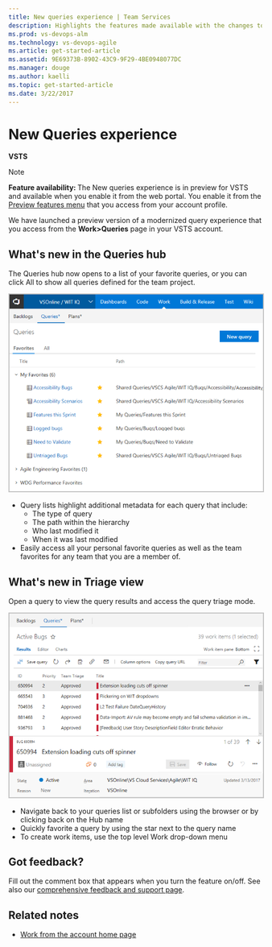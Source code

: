 ```yaml
---
title: New queries experience | Team Services  
description: Highlights the features made available with the changes to the new Queries hub layout
ms.prod: vs-devops-alm
ms.technology: vs-devops-agile 
ms.article: get-started-article 
ms.assetid: 9E69373B-8902-43C9-9F29-4BE0948077DC 
ms.manager: douge
ms.author: kaelli
ms.topic: get-started-article 
ms.date: 3/22/2017
---
```


# New Queries experience

**VSTS**   

>[!NOTE]    
><b>Feature availability: </b>The New queries experience is in preview for VSTS and available when you enable it from the web portal. You enable it from the [Preview features menu](../../collaborate/preview-features.md) that you access from your account profile.     
   
We have launched a preview version of a modernized query experience that you access from the **Work>Queries** page in your VSTS account. 


## What's new in the Queries hub

The Queries hub now opens to a list of your favorite queries, or you can click All to show all queries defined for the team project. 

<img src="_img/queries-favorites-pivot.png" alt="List of queries separated into personal favorites and team favorites groups" style="border: 2px solid #C3C3C3;"/>

* Query lists highlight additional metadata for each query that include:
    * The type of query
    * The path within the hierarchy
    * Who last modified it
    * When it was last modified
* Easily access all your personal favorite queries as well as the team favorites for any team that you are a member of.

## What's new in Triage view

Open a query to view the query results and access the query triage mode. 

<img src="_img/queries-triage.png" alt="Query results are listed in a grid with work item details displayed on the right." style="border: 2px solid #C3C3C3;"/>

* Navigate back to your queries list or subfolders using the browser or by clicking back on the Hub name
* Quickly favorite a query by using the star next to the query name
* To create work items, use the top level Work drop-down menu 

## Got feedback?
Fill out the comment box that appears when you turn the feature on/off. See also our [comprehensive feedback and support page](../../provide-feedback.md).  

## Related notes

- [Work from the account home page](../../connect/account-home-pages.md)